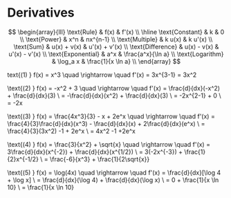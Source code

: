 # Derivatives
$$
\begin{array}{lll}
\text{Rule} & f(x) & f'(x) \\
\hline
\text{Constant} & k & 0 \\
\text{Power} & x^n & nx^{n-1} \\
\text{Multiple} & k u(x) & k u'(x) \\
\text{Sum} & u(x) + v(x) & u'(x) + v'(x) \\
\text{Difference} & u(x) - v(x) & u'(x) - v'(x) \\
\text{Exponential} & a^x & \frac{a^x}{\ln a} \\
\text{Logarithm} & \log_a x & \frac{1}{x \ln a} \\
\end{array}
$$

text{(1) } f(x) = x^3 \quad \rightarrow \quad f'(x) = 3x^{3-1} = 3x^2

\text{(2) } f(x) = -x^2 + 3 \quad \rightarrow \quad f'(x) = \frac{d}{dx}(-x^2) + \frac{d}{dx}(3) \\
= -\frac{d}{dx}(x^2) + \frac{d}{dx}(3) \\
= -2x^{2-1} + 0 \\
= -2x

\text{(3) } f(x) = \frac{4x^3}{3} - x + 2e^x \quad \rightarrow \quad f'(x) = \frac{4}{3}\frac{d}{dx}(x^3) - \frac{d}{dx}(x) + 2\frac{d}{dx}(e^x) \\
= \frac{4}{3}(3x^2) -1 + 2e^x \\
= 4x^2 -1 +2e^x

\text{(4) } f(x) = \frac{3}{x^2} + \sqrt{x} \quad \rightarrow \quad f'(x) = 3\frac{d}{dx}(x^{-2}) + \frac{d}{dx}(x^{1/2}) \\
= 3(-2x^{-3}) + \frac{1}{2}x^{-1/2} \\
= \frac{-6}{x^3} + \frac{1}{2\sqrt{x}}

\text{(5) } f(x) = \log(4x) \quad \rightarrow \quad f'(x) = \frac{d}{dx}[\log 4 + \log x] \\
= \frac{d}{dx}(\log 4) + \frac{d}{dx}(\log x) \\
= 0 + \frac{1}{x \ln 10} \\
= \frac{1}{x \ln 10}